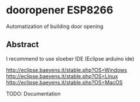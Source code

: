 # dooropener ESP8266
Automatization of building door opening
## Abstract

I recommend to use sloeber IDE (Eclipse arduino ide)

http://eclipse.baeyens.it/stable.php?OS=Windows
http://eclipse.baeyens.it/stable.php?OS=Linux
http://eclipse.baeyens.it/stable.php?OS=MacOS


TODO: Documentation
